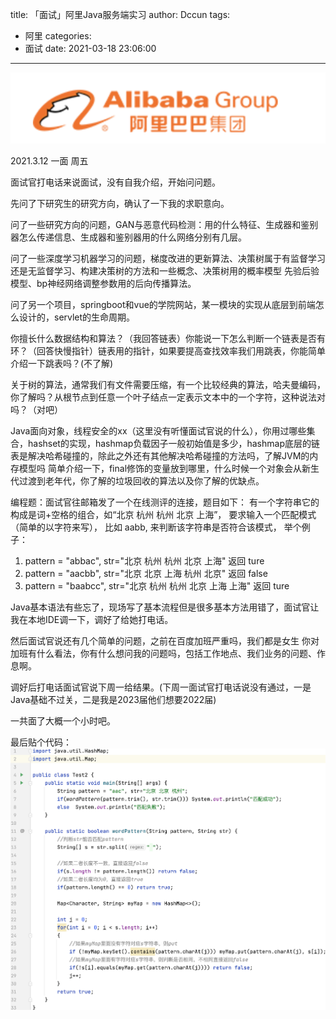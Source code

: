 title: 「面试」阿里Java服务端实习
author: Dccun
tags:
  - 阿里
categories:
  - 面试
date: 2021-03-18 23:06:00
---

![upload successful](/images/pasted-182.png)

<!--more-->

2021.3.12 一面  周五

面试官打电话来说面试，没有自我介绍，开始问问题。

先问了下研究生的研究方向，确认了一下我的求职意向。

问了一些研究方向的问题，GAN与恶意代码检测：用的什么特征、生成器和鉴别器怎么传递信息、生成器和鉴别器用的什么网络分别有几层。

问了一些深度学习机器学习的问题，梯度改进的更新算法、决策树属于有监督学习还是无监督学习、构建决策树的方法和一些概念、决策树用的概率模型  先验后验模型、bp神经网络调整参数用的后向传播算法。

问了另一个项目，springboot和vue的学院网站，某一模块的实现从底层到前端怎么设计的，servlet的生命周期。

你擅长什么数据结构和算法？（我回答链表）你能说一下怎么判断一个链表是否有环？（回答快慢指针）链表用的指针，如果要提高查找效率我们用跳表，你能简单介绍一下跳表吗？(不了解)

关于树的算法，通常我们有文件需要压缩，有一个比较经典的算法，哈夫曼编码，你了解吗？从根节点到任意一个叶子结点一定表示文本中的一个字符，这种说法对吗？（对吧）

Java面向对象，线程安全的xx（这里没有听懂面试官说的什么），你用过哪些集合，hashset的实现，hashmap负载因子一般初始值是多少，hashmap底层的链表是解决哈希碰撞的，除此之外还有其他解决哈希碰撞的方法吗，了解JVM的内存模型吗 简单介绍一下，final修饰的变量放到哪里，什么时候一个对象会从新生代过渡到老年代，你了解的垃圾回收的算法以及你了解的优缺点。


编程题：面试官往邮箱发了一个在线测评的连接，题目如下：
有一个字符串它的构成是词+空格的组合，如“北京 杭州 杭州 北京 上海”， 要求输入一个匹配模式（简单的以字符来写）， 比如 aabb, 来判断该字符串是否符合该模式， 举个例子：
1. pattern = "abbac", str="北京 杭州 杭州 北京 上海" 返回 ture
2. pattern = "aacbb", str="北京 北京 上海 杭州 北京" 返回 false
3. pattern = "baabcc", str="北京 杭州 杭州 北京 上海 上海" 返回 ture

Java基本语法有些忘了，现场写了基本流程但是很多基本方法用错了，面试官让我在本地IDE调一下，调好了给她打电话。

然后面试官说还有几个简单的问题，之前在百度加班严重吗，我们都是女生  你对加班有什么看法，你有什么想问我的问题吗，包括工作地点、我们业务的问题、作息啊。

调好后打电话面试官说下周一给结果。(下周一面试官打电话说没有通过，一是Java基础不过关，二是我是2023届他们想要2022届)

一共面了大概一个小时吧。

最后贴个代码：
![upload successful](/images/pasted-181.png)
